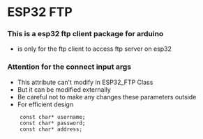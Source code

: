 # ESP32 FTP

### This is a esp32 ftp client package for arduino
* is only for the ftp client to access ftp server on esp32

### Attention for the connect input args
* This attribute can't modify in ESP32_FTP Class 
* But it can be modified externally
* Be careful not to make any changes these parameters outside 
* For efficient design
```
    const char* username;
    const char* password;
    const char* address;
```
